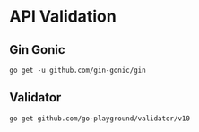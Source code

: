 # API Validation

## Gin Gonic

```shell
go get -u github.com/gin-gonic/gin
```

## Validator

```shell
go get github.com/go-playground/validator/v10
```
